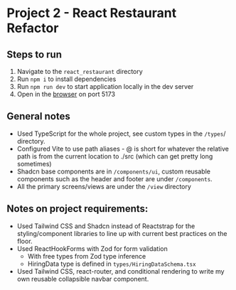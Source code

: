 # Project 2 - React Restaurant Refactor

## Steps to run
1) Navigate to the `react_restaurant` directory
2) Run `npm i` to install dependencies
3) Run `npm run dev` to start application locally in the dev server
4) Open in the [browser](http://localhost:5173) on port 5173

## General notes
- Used TypeScript for the whole project, see custom types in the `/types`/ directory.
- Configured Vite to use path aliases - @ is short for whatever the relative path is from the 
  current location to ./src (which can get pretty long sometimes)
- Shadcn base components are in `/components/ui`, custom reusable components such as the header 
  and footer are under `/components`.
- All the primary screens/views are under the `/view` directory

## Notes on project requirements:
- Used Tailwind CSS and Shadcn instead of Reactstrap for the styling/component libraries to 
  line up with current best practices on the floor.
- Used ReactHookForms with Zod for form validation
  - With free types from Zod type inference
  - HiringData type is defined in `types/HiringDataSchema.tsx`
- Used Tailwind CSS, react-router, and conditional rendering to write my own reusable collapsible 
  navbar component.